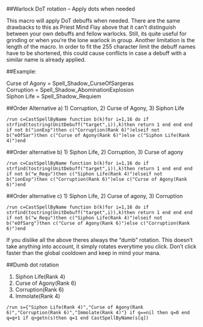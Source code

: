 ##Warlock DoT rotation – Apply dots when needed

This macro will apply DoT debuffs when needed. There are the same drawbacks to this as Priest Mind Flay above that it can’t distinguish between your own debuffs and fellow warlocks. Still, its quite useful for grinding or when you’re the lone warlock in group. Another limitation is the length of the macro. In order to fit the 255 character limit the debuff names have to be shortened, this could cause conflicts in case a debuff with a similar name is already applied.

##Example:

Curse of Agony = Spell_Shadow_CurseOfSargeras<br/>
Corruption = Spell_Shadow_AbominationExplosion<br/>
Siphon Life = Spell_Shadow_Requiem<br/>

##Order Alternative a) 1) Corruption, 2) Curse of Agony, 3) Siphon Life
```
/run c=CastSpellByName function b(k)for i=1,16 do if strfind(tostring(UnitDebuff("target",i)),k)then return 1 end end end if not b("ionExp")then c("Corruption(Rank 6)")elseif not b("eOfSar")then c("Curse of Agony(Rank 6)")else c("Siphon Life(Rank 4)")end
```
 
 

##Order alternative b) 1) Siphon Life, 2) Corruption, 3) Curse of agony
```
/run c=CastSpellByName function b(k)for i=1,16 do if strfind(tostring(UnitDebuff("target",i)),k)then return 1 end end end if not b("w_Requ")then c("Siphon Life(Rank 4)")elseif not b("ionExp")then c("Corruption(Rank 6)")else c("Curse of Agony(Rank 6)")end
```
 
 

##Order alternative c) 1) Siphon Life, 2) Curse of agony, 3) Corruption
```
/run c=CastSpellByName function b(k)for i=1,16 do if strfind(tostring(UnitDebuff("target",i)),k)then return 1 end end end if not b("w_Requ")then c("Siphon Life(Rank 4)")elseif not b("eOfSarg")then c("Curse of Agony(Rank 6)")else c("Corruption(Rank 6)")end
```
 

If you dislike all the above theres always the “dumb” rotation. This doesn’t take anything into account, it simply rotates everytime you click. Don’t click faster than the global cooldown and keep in mind your mana.

##Dumb dot rotation
1. Siphon Life(Rank 4)<br/>
2. Curse of Agony(Rank 6)<br/>
3. Corruption(Rank 6)<br/>
4. Immolate(Rank 4)<br/>
```
/run s={"Siphon Life(Rank 4)","Curse of Agony(Rank 6)","Corruption(Rank 6)","Immolate(Rank 4)"} if q==nil then q=0 end q=q+1 if q>getn(s)then q=1 end CastSpellByName(s[q])
```